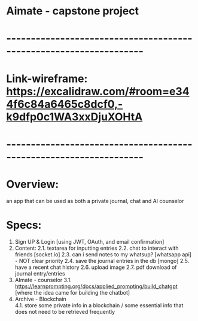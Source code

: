 # Aimate - capstone project

# ------------------------------------------------------------------

# Link-wireframe: https://excalidraw.com/#room=e344f6c84a6465c8dcf0,-k9dfp0c1WA3xxDjuXOHtA

# ------------------------------------------------------------------

# Overview:

an app that can be used as both a private journal, chat and AI counselor

# Specs:

1. Sign UP & Login [using JWT, OAuth, and email confirmation]
2. Content:
   2.1. textarea for inputting entries
   2.2. chat to interact with friends [socket.io]
   2.3. can i send notes to my whatsup? [whatsapp api] - NOT clear priority
   2.4. save the journal entries in the db [mongo]
   2.5. have a recent chat history
   2.6. upload image
   2.7. pdf download of journal entry/entries
3. AImate - counselor
   3.1. https://learnprompting.org/docs/applied_prompting/build_chatgpt
   [where the idea came for building the chatbot]
4. Archive - Blockchain  
   4.1. store some private info in a blockchain / some essential info that does not need to be retrieved frequently
